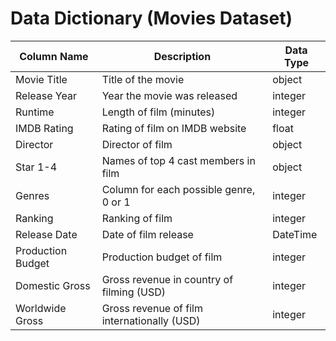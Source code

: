 # Data Dictionary (Movies Dataset)

| Column Name       | Description                                           | Data Type   |
|-------------------|-------------------------------------------------------|-------------|
| Movie Title       | Title of the movie                                    | object      |
| Release Year      | Year the movie was released                           | integer     |
| Runtime           | Length of film (minutes)                              | integer     |
| IMDB Rating       | Rating of film on IMDB website                        | float       |
| Director          | Director of film                                      | object      |
| Star 1-4          | Names of top 4 cast members in film                   | object      |
| Genres            | Column for each possible genre, 0 or 1                | integer     |
| Ranking           | Ranking of film                                       | integer     |
| Release Date      | Date of film release                                  | DateTime    |
| Production Budget | Production budget of film                             | integer     |
| Domestic Gross    | Gross revenue in country of filming (USD)             | integer     |
| Worldwide Gross   | Gross revenue of film internationally (USD)           | integer     |

